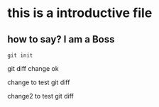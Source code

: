 # this is a introductive file

## how to say? I am a Boss

~~~shell
git init
~~~
git diff change ok

change to test git diff

change2 to test git diff
